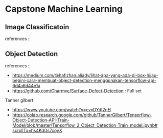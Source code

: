 # Capstone Machine Learning 

## Image Classificatoin 
references : 


## Object Detection 
references : 
- https://medium.com/@hafizhan.aliady/lihat-apa-yang-ada-di-box-hijau-begini-cara-membuat-object-detection-menggunakan-tensorflow-api-6d4a6d44e1a
- https://github.com/Charmve/Surface-Defect-Detection : Full set

Tanner gilbert
- https://www.youtube.com/watch?v=cvyDYdI2nEI
- https://colab.research.google.com/github/TannerGilbert/Tensorflow-Object-Detection-API-Train-Model/blob/master/Tensorflow_2_Object_Detection_Train_model.ipynb#scrollTo=hs4KdOs7coyX